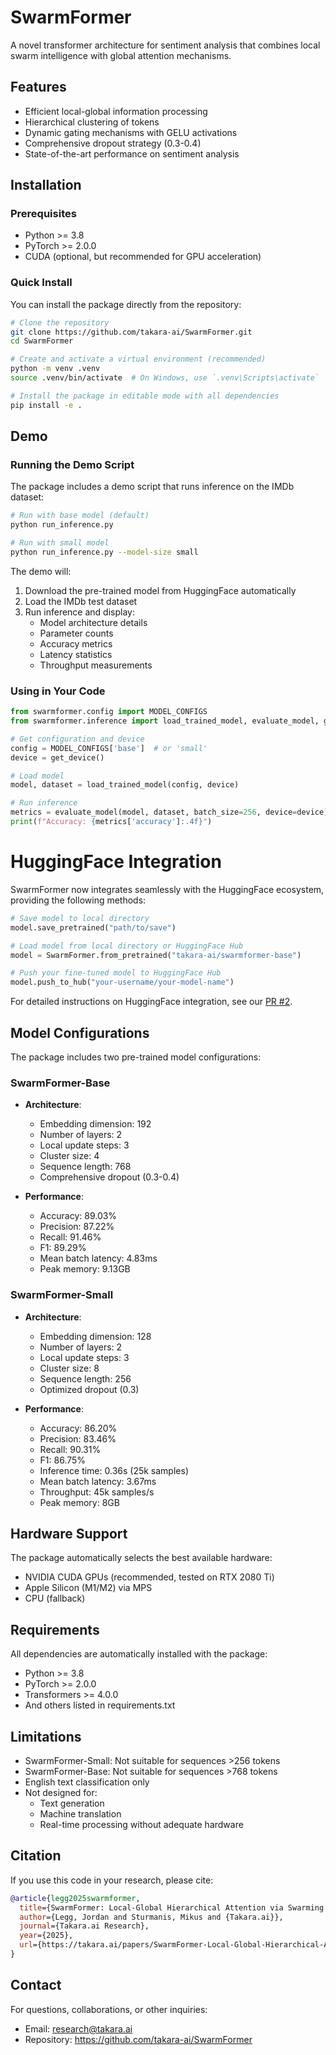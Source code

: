 # SwarmFormer

A novel transformer architecture for sentiment analysis that combines local swarm intelligence with global attention mechanisms.

## Features

- Efficient local-global information processing
- Hierarchical clustering of tokens
- Dynamic gating mechanisms with GELU activations
- Comprehensive dropout strategy (0.3-0.4)
- State-of-the-art performance on sentiment analysis

## Installation

### Prerequisites

- Python >= 3.8
- PyTorch >= 2.0.0
- CUDA (optional, but recommended for GPU acceleration)

### Quick Install

You can install the package directly from the repository:

```bash
# Clone the repository
git clone https://github.com/takara-ai/SwarmFormer.git
cd SwarmFormer

# Create and activate a virtual environment (recommended)
python -m venv .venv
source .venv/bin/activate  # On Windows, use `.venv\Scripts\activate`

# Install the package in editable mode with all dependencies
pip install -e .
```

## Demo

### Running the Demo Script

The package includes a demo script that runs inference on the IMDb dataset:

```bash
# Run with base model (default)
python run_inference.py

# Run with small model
python run_inference.py --model-size small
```

The demo will:

1. Download the pre-trained model from HuggingFace automatically
2. Load the IMDb test dataset
3. Run inference and display:
   - Model architecture details
   - Parameter counts
   - Accuracy metrics
   - Latency statistics
   - Throughput measurements

### Using in Your Code

```python
from swarmformer.config import MODEL_CONFIGS
from swarmformer.inference import load_trained_model, evaluate_model, get_device

# Get configuration and device
config = MODEL_CONFIGS['base']  # or 'small'
device = get_device()

# Load model
model, dataset = load_trained_model(config, device)

# Run inference
metrics = evaluate_model(model, dataset, batch_size=256, device=device)
print(f"Accuracy: {metrics['accuracy']:.4f}")
```

# HuggingFace Integration

SwarmFormer now integrates seamlessly with the HuggingFace ecosystem, providing the following methods:

```python
# Save model to local directory
model.save_pretrained("path/to/save")

# Load model from local directory or HuggingFace Hub
model = SwarmFormer.from_pretrained("takara-ai/swarmformer-base")

# Push your fine-tuned model to HuggingFace Hub
model.push_to_hub("your-username/your-model-name")
```

For detailed instructions on HuggingFace integration, see our [PR #2](https://github.com/takara-ai/SwarmFormer/pull/2).

## Model Configurations

The package includes two pre-trained model configurations:

### SwarmFormer-Base

- **Architecture**:

  - Embedding dimension: 192
  - Number of layers: 2
  - Local update steps: 3
  - Cluster size: 4
  - Sequence length: 768
  - Comprehensive dropout (0.3-0.4)

- **Performance**:
  - Accuracy: 89.03%
  - Precision: 87.22%
  - Recall: 91.46%
  - F1: 89.29%
  - Mean batch latency: 4.83ms
  - Peak memory: 9.13GB

### SwarmFormer-Small

- **Architecture**:

  - Embedding dimension: 128
  - Number of layers: 2
  - Local update steps: 3
  - Cluster size: 8
  - Sequence length: 256
  - Optimized dropout (0.3)

- **Performance**:
  - Accuracy: 86.20%
  - Precision: 83.46%
  - Recall: 90.31%
  - F1: 86.75%
  - Inference time: 0.36s (25k samples)
  - Mean batch latency: 3.67ms
  - Throughput: 45k samples/s
  - Peak memory: 8GB

## Hardware Support

The package automatically selects the best available hardware:

- NVIDIA CUDA GPUs (recommended, tested on RTX 2080 Ti)
- Apple Silicon (M1/M2) via MPS
- CPU (fallback)

## Requirements

All dependencies are automatically installed with the package:

- Python >= 3.8
- PyTorch >= 2.0.0
- Transformers >= 4.0.0
- And others listed in requirements.txt

## Limitations

- SwarmFormer-Small: Not suitable for sequences >256 tokens
- SwarmFormer-Base: Not suitable for sequences >768 tokens
- English text classification only
- Not designed for:
  - Text generation
  - Machine translation
  - Real-time processing without adequate hardware

## Citation

If you use this code in your research, please cite:

```bibtex
@article{legg2025swarmformer,
  title={SwarmFormer: Local-Global Hierarchical Attention via Swarming Token Representations},
  author={Legg, Jordan and Sturmanis, Mikus and {Takara.ai}},
  journal={Takara.ai Research},
  year={2025},
  url={https://takara.ai/papers/SwarmFormer-Local-Global-Hierarchical-Attention-via-Swarming-Token-Representations.pdf}
}
```

## Contact

For questions, collaborations, or other inquiries:

- Email: research@takara.ai
- Repository: https://github.com/takara-ai/SwarmFormer
